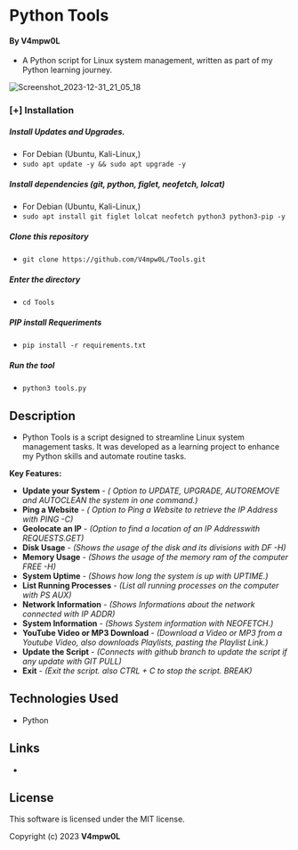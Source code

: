 # Python Tools 
  
  
 #### By V4mpw0L 
 
  * A Python script for Linux system management, written as part of my Python learning journey.

   ![Screenshot_2023-12-31_21_05_18](https://github.com/V4mpw0L/Tools/assets/125161567/b4f9b904-2b15-465a-81aa-2cd0ee5fbf92)
    
### [+] Installation

##### Install Updates and Upgrades.

 - For Debian (Ubuntu, Kali-Linux,)
 - ```sudo apt update -y && sudo apt upgrade -y```

##### Install dependencies (git, python, figlet, neofetch, lolcat)

 - For Debian (Ubuntu, Kali-Linux,)
 - ```sudo apt install git figlet lolcat neofetch python3 python3-pip -y```

##### Clone this repository

 - ```git clone https://github.com/V4mpw0L/Tools.git```

##### Enter the directory
 - ```cd Tools```

##### PIP install Requeriments

 - ```pip install -r requirements.txt```

##### Run the tool
 - ```python3 tools.py```
    
 ## Description 
  
 * Python Tools is a script designed to streamline Linux system management tasks. It was developed as a learning project to enhance my Python skills and automate routine tasks.
  
 **Key Features:** 

 * **Update your System** - _( Option to UPDATE, UPGRADE, AUTOREMOVE and AUTOCLEAN the system in one command.)_
 * **Ping a Website** - _( Option to Ping a Website to retrieve the IP Address with PING -C)_
 * **Geolocate an IP** - _(Option to find a location of an IP Addresswith REQUESTS.GET)_
 * **Disk Usage** - _(Shows the usage of the disk and its divisions with DF -H)_
 * **Memory Usage** - _(Shows the usage of the memory ram of the computer FREE -H)_
 * **System Uptime** - _(Shows how long the system is up with UPTIME.)_
 * **List Running Processes** - _(List all running processes on the computer with PS AUX)_
 * **Network Information** - _(Shows Informations about the network connected with IP ADDR)_
 * **System Information** - _(Shows System information with NEOFETCH.)_
 * **YouTube Video or MP3 Download** - _(Download a Video or MP3 from a Youtube Video, also downloads Playlists, pasting the Playlist Link.)_
 * **Update the Script** - _(Connects with github branch to update the script if any update with GIT PULL)_
 * **Exit** - _(Exit the script. also CTRL + C to stop the script. BREAK)_ 
   
 ## Technologies Used 
  
 * Python
   
 ## Links 
  
 *
  
 ## License 
  
 This software is licensed under the MIT license. 
  
 Copyright (c) 2023 **V4mpw0L**
